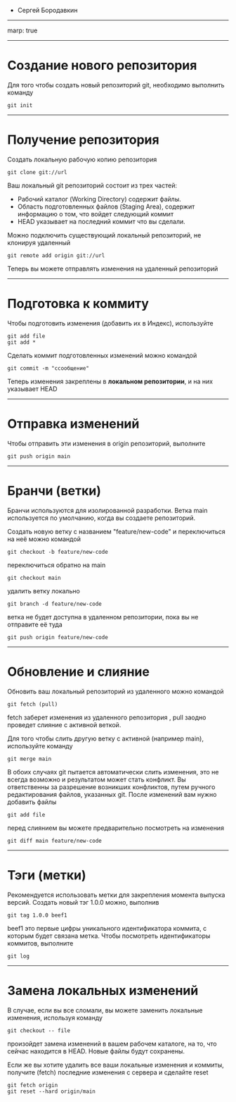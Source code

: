 - Сергей Бородавкин
---
marp: true

---

# Cоздание нового репозитория

Для того чтобы создать новый репозиторий git, необходимо выполнить команду

```
git init
```

---

# Получение репозитория

Создать локальную рабочую копию репозитория 
```
git clone git://url
```

Ваш локальный git репозиторий состоит из трех частей:

- Рабочий каталог (Working Directory) содержит файлы. 
- Область подготовленных файлов (Staging Area), содержит информацию о том, что войдет следующий коммит 
- HEAD указывает на последний коммит что вы сделали.

Можно подключить существующий локальный репозиторий, не клонируя удаленный
```
git remote add origin git://url
```

Теперь вы можете отправлять изменения на удаленный репозиторий

---

# Подготовка к коммиту

Чтобы подготовить изменения (добавить их в Индекс), используйте
```
git add file
git add *
```

Сделать коммит подготовленных изменений можно командой
```
git commit -m "cсообщение"
```

Теперь изменения закреплены в **локальном репозитории**, и на них указывает HEAD

---

# Отправка изменений

Чтобы отправить эти изменения в origin репозиторий, выполните
```
git push origin main
```

---
# Бранчи (ветки)

Бранчи используются для изолированной разработки. 
Ветка main используется по умолчанию, когда вы создаете репозиторий.

Создать новую ветку с названием "feature/new-code" и переключиться на неё можно командой
```
git checkout -b feature/new-code
```
переключиться обратно на main
```
git checkout main
```
удалить ветку локально
```
git branch -d feature/new-code
```
ветка не будет доступна в удаленном репозитории, пока вы не отправите её туда
```
git push origin feature/new-code
```
---

# Обновление и слияние

Обновить ваш локальный репозиторий из удаленного можно командой
```
git fetch (pull)
```
fetch заберет изменения из удаленного репозитория , pull заодно проведет слияние с активной веткой.

Для того чтобы слить другую ветку с активной (например main), используйте команду
```
git merge main
```
В обоих случаях git пытается автоматически слить изменения, это не всегда возможно и результатом может стать конфликт. 
Вы ответственны за разрешение возникших конфликтов, путем ручного редактирования файлов, указанных git. После изменений вам нужно добавить файлы
```
git add file
```
перед слиянием вы можете предварительно посмотреть на изменения

```
git diff main feature/new-code
```

---
# Тэги (метки)

Рекомендуется использовать метки для закрепления момента выпуска версий. Создать новый тэг 1.0.0 можно, выполнив
```
git tag 1.0.0 beef1
```
beef1 это первые цифры уникального идентификатора коммита, с которым будет связана метка. Чтобы посмотреть идентификаторы коммитов, выполните

```
git log
```

---

# Замена локальных изменений

В случае, если вы все сломали, вы можете заменить локальные изменения, используя команду
```
git checkout -- file
```
произойдет замена изменений в вашем рабочем каталоге, на то, что сейчас находится в HEAD. Новые файлы будут сохранены.

Если же вы хотите удалить все ваши локальные изменения и коммиты, получите (fetch) последние изменения с сервера и сделайте reset
```
git fetch origin
git reset --hard origin/main
```

